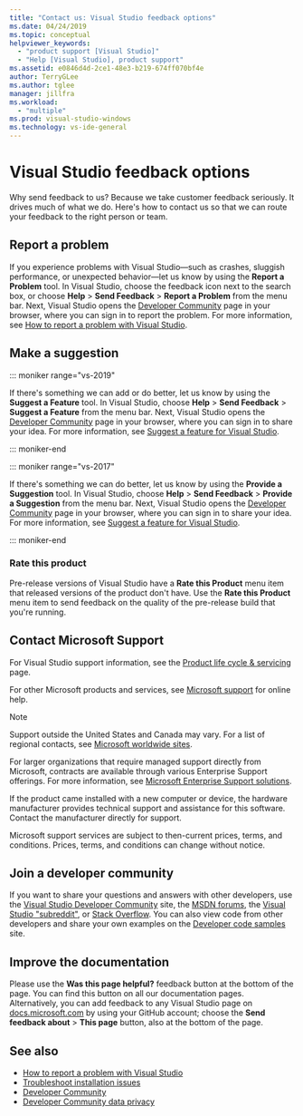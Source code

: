 ```yaml
---
title: "Contact us: Visual Studio feedback options"
ms.date: 04/24/2019
ms.topic: conceptual
helpviewer_keywords:
  - "product support [Visual Studio]"
  - "Help [Visual Studio], product support"
ms.assetid: e0846d4d-2ce1-48e3-b219-674ff070bf4e
author: TerryGLee
ms.author: tglee
manager: jillfra
ms.workload:
  - "multiple"
ms.prod: visual-studio-windows
ms.technology: vs-ide-general
---
```

# Visual Studio feedback options

Why send feedback to us? Because we take customer feedback seriously. It drives much of what we do. Here's how to contact us so that we can route your feedback to the right person or team.

## Report a problem

If you experience problems with Visual Studio&mdash;such as crashes, sluggish performance, or unexpected behavior&mdash;let us know by using the **Report a Problem** tool. In Visual Studio, choose the feedback icon next to the search box, or choose **Help** > **Send Feedback** > **Report a Problem** from the menu bar. Next, Visual Studio opens the [Developer Community](https://developercommunity.visualstudio.com) page in your browser, where you can sign in to report the problem. For more information, see [How to report a problem with Visual Studio](how-to-report-a-problem-with-visual-studio.md).

## Make a suggestion

::: moniker range="vs-2019"

If there's something we can add or do better, let us know by using the **Suggest a Feature** tool. In Visual Studio, choose **Help** > **Send Feedback** > **Suggest a Feature** from the menu bar. Next, Visual Studio opens the [Developer Community](https://developercommunity.visualstudio.com) page in your browser, where you can sign in to share your idea. For more information, see [Suggest a feature for Visual Studio](suggest-a-feature.md).

::: moniker-end

::: moniker range="vs-2017"

If there's something we can do better, let us know by using the **Provide a Suggestion** tool. In Visual Studio, choose **Help** > **Send Feedback** > **Provide a Suggestion** from the menu bar. Next, Visual Studio opens the [Developer Community](https://developercommunity.visualstudio.com) page in your browser, where you can sign in to share your idea. For more information, see [Suggest a feature for Visual Studio](suggest-a-feature.md).

::: moniker-end

### Rate this product

Pre-release versions of Visual Studio have a **Rate this Product** menu item that released versions of the product don't have. Use the **Rate this Product** menu item to send feedback on the quality of the pre-release build that you're running.

## Contact Microsoft Support

For Visual Studio support information, see the [Product life cycle & servicing](/visualstudio/releases/2019/servicing/) page.

For other Microsoft products and services, see [Microsoft support](https://go.microsoft.com/fwlink/?LinkID=99019) for online help.

> [!NOTE]
> Support outside the United States and Canada may vary. For a list of regional contacts, see [Microsoft worldwide sites](https://www.microsoft.com/worldwide/).

For larger organizations that require managed support directly from Microsoft, contracts are available through various Enterprise Support offerings. For more information, see [Microsoft Enterprise Support solutions](https://go.microsoft.com/fwlink/?LinkId=258223).

If the product came installed with a new computer or device, the hardware manufacturer provides technical support and assistance for this software. Contact the manufacturer directly for support.

Microsoft support services are subject to then-current prices, terms, and conditions. Prices, terms, and conditions can change without notice.

## Join a developer community

If you want to share your questions and answers with other developers, use the [Visual Studio Developer Community](https://developercommunity.visualstudio.com) site, the [MSDN forums](https://social.msdn.microsoft.com/Forums/home), the [Visual Studio "subreddit"](https://www.reddit.com/r/VisualStudio/), or [Stack Overflow](https://stackoverflow.com/). You can also view code from other developers and share your own examples on the [Developer code samples](https://code.msdn.microsoft.com/) site.

## Improve the documentation

Please use the **Was this page helpful?** feedback button at the bottom of the page. You can find this button on all our documentation pages. Alternatively, you can add feedback to any Visual Studio page on [docs.microsoft.com](https://docs.microsoft.com/visualstudio/) by using your GitHub account; choose the **Send feedback about** > **This page** button, also at the bottom of the page.

## See also

* [How to report a problem with Visual Studio](how-to-report-a-problem-with-visual-studio.md)
* [Troubleshoot installation issues](troubleshooting-installation-issues.md)
* [Developer Community](https://developercommunity.visualstudio.com)
* [Developer Community data privacy](developer-community-privacy.md)

